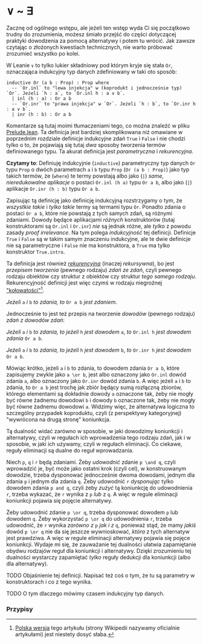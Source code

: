 # ∨ ~ ∃

Zacznę od ogólnego wstępu, ale jeżeli ten wstęp wyda Ci się początkowo trudny do zrozumienia, możesz
śmiało przejść do części dotyczącej praktyki dowodzenia za pomocą alternatywy i potem tu wrócić. Jak
zawsze czytając o złożonych kwestiach technicznych, nie warto próbować zrozumieć wszystko po kolei.

W Leanie `∨` to tylko lukier składniowy pod którym kryje się stała `Or`, oznaczająca indukcyjny typ
danych zdefiniowany w taki oto sposób:

```lean
inductive Or (a b : Prop) : Prop where
  -- `Or.inl` to "lewa injekcja" w (koprodukt i jednocześnie typ) `Or`. Jeżeli `h : a`, to `Or.inl h : a ∨ b`.
  | inl (h : a) : Or a b
  -- `Or.inr` to "prawa injekcja" w `Or`. Jeżeli `h : b`, to `Or.inr h : a ∨ b`.
  | inr (h : b) : Or a b
```

Komentarze są tutaj moimi tłumaczeniami tego, co można znaleźć w pliku
[Prelude.lean](https://github.com/leanprover/lean4/blob/master/src/Init/Prelude.lean). Ta definicja
jest bardziej skomplikowana niż omawiane w poprzednim rozdziale definicje indukcyjne zdań `True` i
`False` i nie chodzi tylko o to, że pojawiają się tutaj *dwa* sposoby tworzenia termów definiowanego
typu. Ta akurat definicja jest *parametryczna* i *rekurencyjna*.

**Czytamy to**: Definiuję indukcyjnie (`inductive`) parametryczny typ danych `Or` typu `Prop` o
dwóch parametrach `a` i `b` typu `Prop` (`Or (a b : Prop)`) jako typ takich termów, że (`where`) te
termy powstają albo jako (`|`) *same, nieredukowalne aplikacje* o postaci `Or.inl (h a)` typu `Or a
b`, albo jako (`|`) aplikacje `Or.inr (h : b)` typu `Or a b`. 

Zapisując tą definicję jako definicję indukcyjną rozstrzygamy o tym, że *wszystkie takie* i *tylko
takie* termy są termami typu `Or`. Ponadto zdania o postaci `Or a b`, które nie powstają z tych
samych zdań, są różnymi zdaniami. Dowody będące aplikacjami *różnych* konstruktorów (tutaj
konstruktorami są `Or.inl` i `Or.inr`) *nie* są jednak różne, ale *tylko* z powodu zasady *proof
irrelevance*. Na tym polega *indukcyjność* tej definicji. Definicje `True` i `False` są w takim
samym znaczeniu indukcyjne, ale te dwie definicje nie są parametryczne i `False` nie ma
konstruktora, a `True` ma tylko konstruktor `True.intro`.

Ta definicja jest również [*rekurencyjna*](https://en.wikipedia.org/wiki/Recursive_definition)
(inaczej *rekursywna*), bo jest *przepisem tworzenia* (pewnego rodzaju) *zdań ze zdań*, czyli
pewnego rodzaju obiektów czy struktur z obiektów czy struktur *tego samego rodzaju*. Rekurencyjność
definicji jest więc czymś w rodzaju niegroźnej
["kołowatości"](https://en.wikipedia.org/wiki/Circular_definition)[^1].

*Jeżeli* `a` *i* `b` *to zdania, to* `Or a b` *jest zdaniem*.

Jednocześnie to jest też przepis na tworzenie *dowodów* (pewnego rodzaju) *zdań z dowodów zdań*:

*Jeżeli* `a` *i* `b` *to zdania, to jeżeli* `h` *jest dowodem* `a`, *to* `Or.inl h` *jest dowodem
zdania* `Or a b`.

*Jeżeli* `a` *i* `b` *to zdania, to jeżeli* `h` *jest dowodem* `b`, *to* `Or.inr h` *jest dowodem*
`Or a b`.

Mówiąc krótko, jeżeli `a` i `b` to zdania, to dowodem zdania `Or a b`, które zapisujemy zwykle jako
`a \or b`, jest albo oznaczony jako `Or.inl` dowód zdania `a`, albo oznaczony jako `Or.inr` dowód
zdania `b`. A więc jeżeli `a` i `b` to zdania, to `Or a b` jest trochę jak zbiór będący sumą
rozłączną zbiorów, którego elementami są dokładnie dowody `a` oznaczone tak, żeby nie mogły być
równe żadnemu dowodowi `b` i dowody `b` oznaczone tak, żeby nie mogły być równe żadnemu dowodowi
`a`. Widzimy więc, że alternatywa logiczna to szczególny przypadek koproduktu, czyli (z perspektywy
kategoryjnej) "wywrócona na drugą stronę" koniunkcja.

Tą dualność widać zarówno w sposobie, w jaki dowodzimy koniunkcji i alternatywy, czyli w regułach
ich wprowadzenia tego rodzaju zdań, jak i w sposobie, w jaki ich używamy, czyli w regułach
eliminacji. Co ciekawe, reguły eliminacji są dualne do reguł wprowadzania. 

Niech `p`, `q` i `r` będą zdaniami. Żeby *udowodnić* zdanie `p \and q`, czyli wprowadzić je, być
może jako ostatni krok (czyli cel), w konstruowanym dowodzie, trzeba dysponować jednocześnie dwoma
dowodami, jednym dla zdania `p` i jednym dla zdania `q`. Żeby udowodnić `r` *dysponując* tylko
dowodem zdania `p and q`, czyli żeby *zużyć* tą koniunkcję do udowodnienia `r`, trzeba wykazać, że
`r` wynika z `p` *lub* z `q`. A więc w regule eliminacji koniunkcji pojawia się pojęcie alternatywy.

Żeby udowodnić zdanie `p \or q`, trzeba dysponować dowodem `p` lub dowodem `q`. Żeby wykorzystać `p
\or q` do udowodnienia `r`, trzeba udowodnić, że `r` wynika *zarówno z* `p` *jak i z* `q`, ponieważ
stąd, że mamy *jakiś* dowód `p \or q` nie da się jeszcze wywnioskować, *która* z tych alternatyw
jest prawdziwa. A więc w regule eliminacji alternatywy pojawia się pojęce koniunkcji. Wydaje mi się,
że zauważanie tej dualności ułatwia zapamiętanie obydwu rodzajów reguł dla koniunkcji i alternatywy.
Dzięki zrozumieniu tej dualności wystarczy zapamiętać *tylko* reguły dedukcji dla koniunkcji (albo
dla alternatywy).


TODO Objaśnienie tej definicji. Napisać też coś o tym, że tu są parametry w konstruktorach i co z
tego wynika.

TODO O tym dlaczego mówimy czasem indukcyjny typ danych.

### Przypisy

[^1]: [Polska wersja](https://pl.wikipedia.org/wiki/B%C5%82%C4%99dne_ko%C5%82o_w_definiowaniu) tego
    artykułu (strony Wikipedii nazywamy oficialnie artykułami) jest niestety dosyć słaba.
